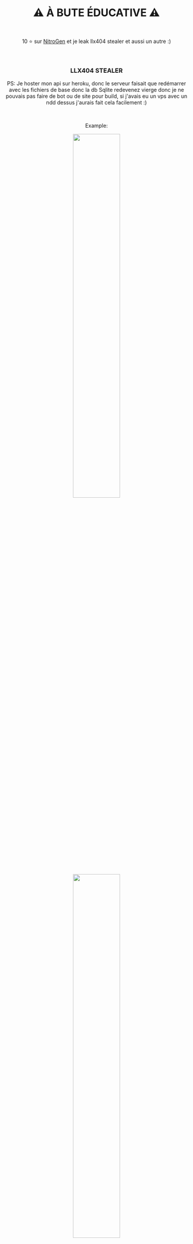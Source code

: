 <div align="center">
  <h1>⚠ À BUTE ÉDUCATIVE ⚠</h1><BR>
  <p>10 ⭐ sur <a href="https://github.com/llx404/nitrogen-app">NitroGen</a> et je leak llx404 stealer et aussi un autre :)<p><br>
   <h3>LLX404 STEALER</h3>
 <p>PS: Je hoster mon api sur heroku, donc le serveur faisait que redémarrer avec les fichiers de base donc la db Sqlite redevenez vierge donc je ne pouvais pas faire de bot ou de site pour build, si j'avais eu un vps avec un ndd dessus j'aurais fait cela facilement :)</p>
  <br>
  <p>Example:</p>
  <img src="https://cdn.discordapp.com/attachments/284707525620662272/1009432281548587069/unknown.png" height="50%"><br><br><br>
<img src="https://cdn.discordapp.com/attachments/284707525620662272/1009431487814320189/unknown.png" height="50%"><br><br><br>
<img src="https://cdn.discordapp.com/attachments/284707525620662272/1009431643964055642/unknown.png" height="50%"><br><br><br>
<img src="https://cdn.discordapp.com/attachments/284707525620662272/1009431853159157822/unknown.png" height="50%"><br><br><br>
<h2>Et bien plus de fonctionnalités ! (badges boost, 0 detect, webhook introuvable, injection permanante, ip et token info (web), ect)</h2>
</div>
